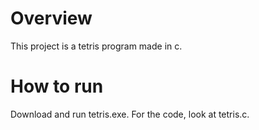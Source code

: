 # Overview
This project is a tetris program made in c.

# How to run
Download and run tetris.exe. 
For the code, look at tetris.c.
